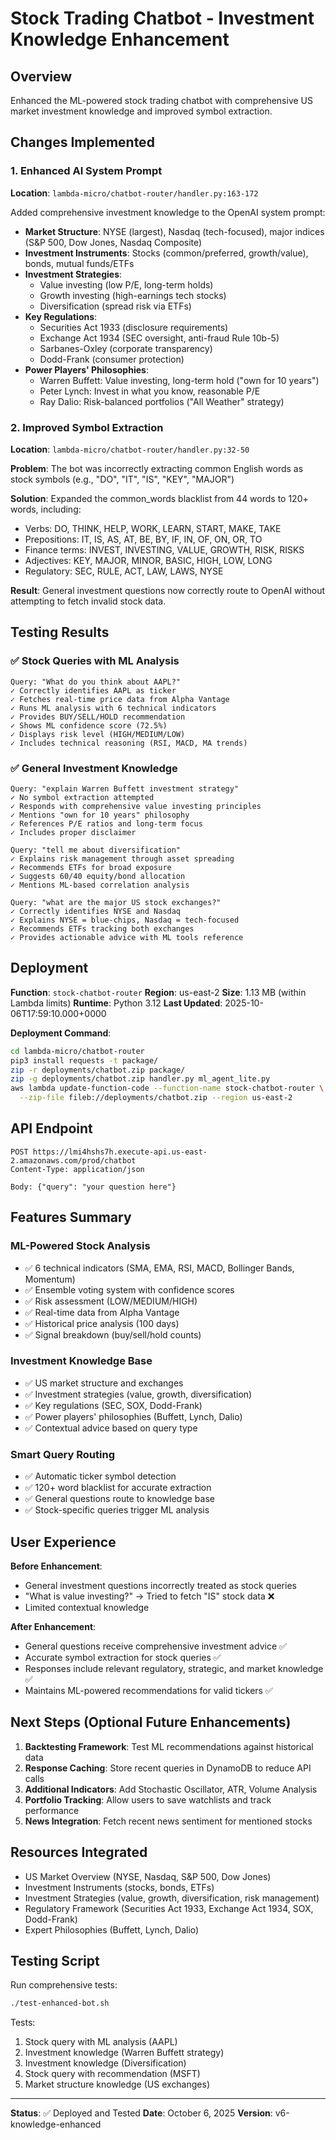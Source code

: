 # Stock Trading Chatbot - Investment Knowledge Enhancement

## Overview
Enhanced the ML-powered stock trading chatbot with comprehensive US market investment knowledge and improved symbol extraction.

## Changes Implemented

### 1. Enhanced AI System Prompt
**Location**: `lambda-micro/chatbot-router/handler.py:163-172`

Added comprehensive investment knowledge to the OpenAI system prompt:

- **Market Structure**: NYSE (largest), Nasdaq (tech-focused), major indices (S&P 500, Dow Jones, Nasdaq Composite)
- **Investment Instruments**: Stocks (common/preferred, growth/value), bonds, mutual funds/ETFs
- **Investment Strategies**:
  - Value investing (low P/E, long-term holds)
  - Growth investing (high-earnings tech stocks)
  - Diversification (spread risk via ETFs)
- **Key Regulations**:
  - Securities Act 1933 (disclosure requirements)
  - Exchange Act 1934 (SEC oversight, anti-fraud Rule 10b-5)
  - Sarbanes-Oxley (corporate transparency)
  - Dodd-Frank (consumer protection)
- **Power Players' Philosophies**:
  - Warren Buffett: Value investing, long-term hold ("own for 10 years")
  - Peter Lynch: Invest in what you know, reasonable P/E
  - Ray Dalio: Risk-balanced portfolios ("All Weather" strategy)

### 2. Improved Symbol Extraction
**Location**: `lambda-micro/chatbot-router/handler.py:32-50`

**Problem**: The bot was incorrectly extracting common English words as stock symbols (e.g., "DO", "IT", "IS", "KEY", "MAJOR")

**Solution**: Expanded the common_words blacklist from 44 words to 120+ words, including:
- Verbs: DO, THINK, HELP, WORK, LEARN, START, MAKE, TAKE
- Prepositions: IT, IS, AS, AT, BE, BY, IF, IN, OF, ON, OR, TO
- Finance terms: INVEST, INVESTING, VALUE, GROWTH, RISK, RISKS
- Adjectives: KEY, MAJOR, MINOR, BASIC, HIGH, LOW, LONG
- Regulatory: SEC, RULE, ACT, LAW, LAWS, NYSE

**Result**: General investment questions now correctly route to OpenAI without attempting to fetch invalid stock data.

## Testing Results

### ✅ Stock Queries with ML Analysis
```
Query: "What do you think about AAPL?"
✓ Correctly identifies AAPL as ticker
✓ Fetches real-time price data from Alpha Vantage
✓ Runs ML analysis with 6 technical indicators
✓ Provides BUY/SELL/HOLD recommendation
✓ Shows ML confidence score (72.5%)
✓ Displays risk level (HIGH/MEDIUM/LOW)
✓ Includes technical reasoning (RSI, MACD, MA trends)
```

### ✅ General Investment Knowledge
```
Query: "explain Warren Buffett investment strategy"
✓ No symbol extraction attempted
✓ Responds with comprehensive value investing principles
✓ Mentions "own for 10 years" philosophy
✓ References P/E ratios and long-term focus
✓ Includes proper disclaimer

Query: "tell me about diversification"
✓ Explains risk management through asset spreading
✓ Recommends ETFs for broad exposure
✓ Suggests 60/40 equity/bond allocation
✓ Mentions ML-based correlation analysis

Query: "what are the major US stock exchanges?"
✓ Correctly identifies NYSE and Nasdaq
✓ Explains NYSE = blue-chips, Nasdaq = tech-focused
✓ Recommends ETFs tracking both exchanges
✓ Provides actionable advice with ML tools reference
```

## Deployment

**Function**: `stock-chatbot-router`
**Region**: us-east-2
**Size**: 1.13 MB (within Lambda limits)
**Runtime**: Python 3.12
**Last Updated**: 2025-10-06T17:59:10.000+0000

**Deployment Command**:
```bash
cd lambda-micro/chatbot-router
pip3 install requests -t package/
zip -r deployments/chatbot.zip package/
zip -g deployments/chatbot.zip handler.py ml_agent_lite.py
aws lambda update-function-code --function-name stock-chatbot-router \
  --zip-file fileb://deployments/chatbot.zip --region us-east-2
```

## API Endpoint
```
POST https://lmi4hshs7h.execute-api.us-east-2.amazonaws.com/prod/chatbot
Content-Type: application/json

Body: {"query": "your question here"}
```

## Features Summary

### ML-Powered Stock Analysis
- ✅ 6 technical indicators (SMA, EMA, RSI, MACD, Bollinger Bands, Momentum)
- ✅ Ensemble voting system with confidence scores
- ✅ Risk assessment (LOW/MEDIUM/HIGH)
- ✅ Real-time data from Alpha Vantage
- ✅ Historical price analysis (100 days)
- ✅ Signal breakdown (buy/sell/hold counts)

### Investment Knowledge Base
- ✅ US market structure and exchanges
- ✅ Investment strategies (value, growth, diversification)
- ✅ Key regulations (SEC, SOX, Dodd-Frank)
- ✅ Power players' philosophies (Buffett, Lynch, Dalio)
- ✅ Contextual advice based on query type

### Smart Query Routing
- ✅ Automatic ticker symbol detection
- ✅ 120+ word blacklist for accurate extraction
- ✅ General questions route to knowledge base
- ✅ Stock-specific queries trigger ML analysis

## User Experience

**Before Enhancement**:
- General investment questions incorrectly treated as stock queries
- "What is value investing?" → Tried to fetch "IS" stock data ❌
- Limited contextual knowledge

**After Enhancement**:
- General questions receive comprehensive investment advice ✅
- Accurate symbol extraction for stock queries ✅
- Responses include relevant regulatory, strategic, and market knowledge ✅
- Maintains ML-powered recommendations for valid tickers ✅

## Next Steps (Optional Future Enhancements)

1. **Backtesting Framework**: Test ML recommendations against historical data
2. **Response Caching**: Store recent queries in DynamoDB to reduce API calls
3. **Additional Indicators**: Add Stochastic Oscillator, ATR, Volume Analysis
4. **Portfolio Tracking**: Allow users to save watchlists and track performance
5. **News Integration**: Fetch recent news sentiment for mentioned stocks

## Resources Integrated

- US Market Overview (NYSE, Nasdaq, S&P 500, Dow Jones)
- Investment Instruments (stocks, bonds, ETFs)
- Investment Strategies (value, growth, diversification, risk management)
- Regulatory Framework (Securities Act 1933, Exchange Act 1934, SOX, Dodd-Frank)
- Expert Philosophies (Buffett, Lynch, Dalio)

## Testing Script

Run comprehensive tests:
```bash
./test-enhanced-bot.sh
```

Tests:
1. Stock query with ML analysis (AAPL)
2. Investment knowledge (Warren Buffett strategy)
3. Investment knowledge (Diversification)
4. Stock query with recommendation (MSFT)
5. Market structure knowledge (US exchanges)

---

**Status**: ✅ Deployed and Tested
**Date**: October 6, 2025
**Version**: v6-knowledge-enhanced
